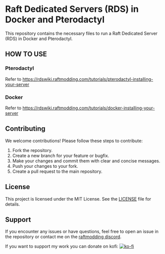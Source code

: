 # Raft Dedicated Servers (RDS) in Docker and Pterodactyl

This repository contains the necessary files to run a Raft Dedicated Server (RDS) in Docker and Pterodactyl.

## HOW TO USE
### Pterodactyl
Refer to https://rdswiki.raftmodding.com/tutorials/pterodactyl-installing-your-server

### Docker
Refer to https://rdswiki.raftmodding.com/tutorials/docker-installing-your-server

## Contributing

We welcome contributions! Please follow these steps to contribute:
1. Fork the repository.
2. Create a new branch for your feature or bugfix.
3. Make your changes and commit them with clear and concise messages.
4. Push your changes to your fork.
5. Create a pull request to the main repository.

## License

This project is licensed under the MIT License. See the [LICENSE](LICENSE) file for details.

## Support

If you encounter any issues or have questions, feel free to open an issue in the repository or contact me on the [raftmodding discord](https://www.raftmodding.com/discord).

If you want to support my work you can donate on kofi:
[![ko-fi](https://ko-fi.com/img/githubbutton_sm.svg)](https://ko-fi.com/U7U1XZHXW)